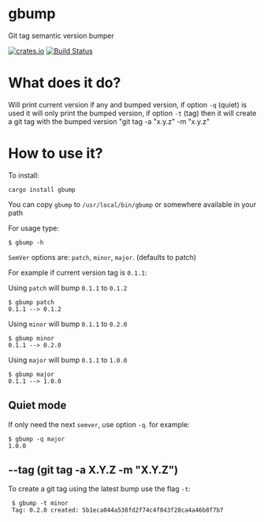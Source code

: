 # gbump
Git tag semantic version bumper

[![crates.io](https://img.shields.io/crates/v/gbump.svg)](https://crates.io/crates/gbump)
[![Build Status](https://travis-ci.org/nbari/gbump.svg?branch=master)](https://travis-ci.org/nbari/gbump)

What does it do?
================

Will print current version if any and bumped version, if option `-q` (quiet) is
used it will only print the bumped version, if option `-t` (tag) then it will
create a git tag with the bumped version "git tag -a "x.y.z" -m "x.y.z"

How to use it?
==============

To install:

    cargo install gbump

You can copy `gbump` to `/usr/local/bin/gbump` or somewhere available in your path

For usage type:

    $ gbump -h

`SemVer` options are: `patch`, `minor`, `major`. (defaults to patch)

For example if current version tag is `0.1.1`:

Using `patch` will bump `0.1.1` to `0.1.2`

    $ gbump patch
    0.1.1 --> 0.1.2

Using `minor` will bump `0.1.1` to `0.2.0`

    $ gbump minor
    0.1.1 --> 0.2.0

Using `major` will bump `0.1.1` to `1.0.0`

    $ gbump major
    0.1.1 --> 1.0.0

## Quiet mode

If only need the next `semver`,  use option `-q`. for example:

    $ gbump -q major
    1.0.0

## --tag (git tag -a X.Y.Z -m "X.Y.Z")

To create a git tag using the latest bump use the flag `-t`:

     $ gbump -t minor
     Tag: 0.2.0 created: 5b1eca044a538fd2f74c4f043f28ca4a46b8f7b7
